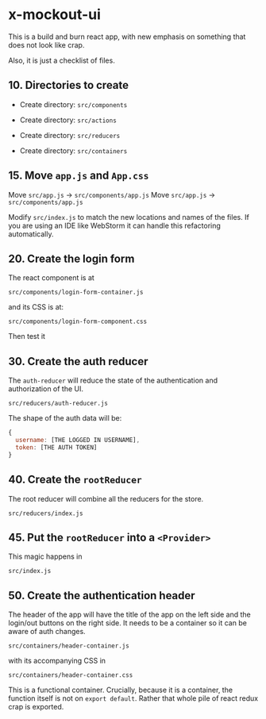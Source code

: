 # x-mockout-ui
This is a build and burn react app, with new emphasis on something that does not look like crap.

Also, it is just a checklist of files.

## 10. Directories to create

+ Create directory: `src/components`

+ Create directory: `src/actions`

+ Create directory: `src/reducers`

+ Create directory: `src/containers`

## 15. Move `app.js` and `App.css`

Move `src/app.js` -> `src/components/app.js`
Move `src/app.js` -> `src/components/app.js`

Modify `src/index.js` to match the new locations and names of the files. If you are using an IDE like WebStorm it can handle this refactoring automatically.

## 20. Create the login form

The react component is at

```
src/components/login-form-container.js
```

and its CSS is at:

```
src/components/login-form-component.css
```

Then test it

## 30. Create the auth reducer

The `auth-reducer` will reduce the state of the authentication and authorization of the UI.

```
src/reducers/auth-reducer.js
```

The shape of the auth data will be:

```javascript
{
  username: [THE LOGGED IN USERNAME],
  token: [THE AUTH TOKEN]
}
```

## 40. Create the `rootReducer`

The root reducer will combine all the reducers for the store.

```
src/reducers/index.js
```

## 45. Put the `rootReducer` into a `<Provider>`

This magic happens in

```
src/index.js
```

## 50. Create the authentication header

The header of the app will have the title of the app on the left side and the login/out buttons on the right side. It needs to be a container so it can be aware of auth changes.

```
src/containers/header-container.js
```

with its accompanying CSS in

```
src/containers/header-container.css
```

This is a functional container. Crucially, because it is a container, the function itself is not on `export default`. Rather that whole pile of react redux crap is exported.
